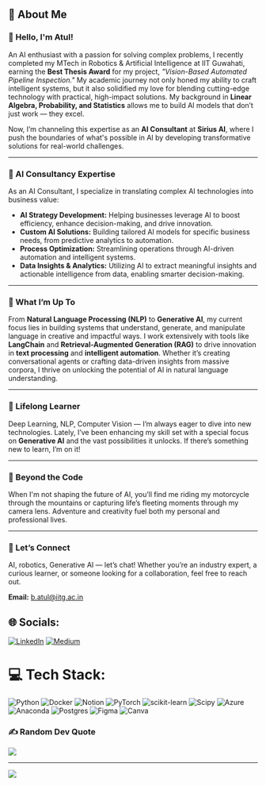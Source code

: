 ## 💫 About Me

### 👋 Hello, I'm Atul!

An AI enthusiast with a passion for solving complex problems, I recently completed my MTech in Robotics & Artificial Intelligence at IIT Guwahati, earning the **Best Thesis Award** for my project, *"Vision-Based Automated Pipeline Inspection."* My academic journey not only honed my ability to craft intelligent systems, but it also solidified my love for blending cutting-edge technology with practical, high-impact solutions. My background in **Linear Algebra, Probability, and Statistics** allows me to build AI models that don’t just work — they excel.

Now, I’m channeling this expertise as an **AI Consultant** at **Sirius AI**, where I push the boundaries of what's possible in AI by developing transformative solutions for real-world challenges.

---

### 🔧 AI Consultancy Expertise

As an AI Consultant, I specialize in translating complex AI technologies into business value:

- **AI Strategy Development:** Helping businesses leverage AI to boost efficiency, enhance decision-making, and drive innovation.
- **Custom AI Solutions:** Building tailored AI models for specific business needs, from predictive analytics to automation.
- **Process Optimization:** Streamlining operations through AI-driven automation and intelligent systems.
- **Data Insights & Analytics:** Utilizing AI to extract meaningful insights and actionable intelligence from data, enabling smarter decision-making.

---

### 🚀 What I’m Up To

From **Natural Language Processing (NLP)** to **Generative AI**, my current focus lies in building systems that understand, generate, and manipulate language in creative and impactful ways. I work extensively with tools like **LangChain** and **Retrieval-Augmented Generation (RAG)** to drive innovation in **text processing** and **intelligent automation**. Whether it’s creating conversational agents or crafting data-driven insights from massive corpora, I thrive on unlocking the potential of AI in natural language understanding.

---

### 🌱 Lifelong Learner

Deep Learning, NLP, Computer Vision — I’m always eager to dive into new technologies. Lately, I’ve been enhancing my skill set with a special focus on **Generative AI** and the vast possibilities it unlocks. If there’s something new to learn, I’m on it!

---

### 🌄 Beyond the Code

When I'm not shaping the future of AI, you’ll find me riding my motorcycle through the mountains or capturing life’s fleeting moments through my camera lens. Adventure and creativity fuel both my personal and professional lives.

---

### 💬 Let’s Connect

AI, robotics, Generative AI — let’s chat! Whether you’re an industry expert, a curious learner, or someone looking for a collaboration, feel free to reach out.

**Email:** b.atul@iitg.ac.in



## 🌐 Socials:
[![LinkedIn](https://img.shields.io/badge/LinkedIn-%230077B5.svg?logo=linkedin&logoColor=white)](https://linkedin.com/in/bhagatatul) [![Medium](https://img.shields.io/badge/Medium-12100E?logo=medium&logoColor=white)](https://medium.com/@atulbhagat.ba) 

# 💻 Tech Stack:
![Python](https://img.shields.io/badge/python-3670A0?style=for-the-badge&logo=python&logoColor=ffdd54) ![Docker](https://img.shields.io/badge/docker-%230db7ed.svg?style=for-the-badge&logo=docker&logoColor=white) ![Notion](https://img.shields.io/badge/Notion-%23000000.svg?style=for-the-badge&logo=notion&logoColor=white) ![PyTorch](https://img.shields.io/badge/PyTorch-%23EE4C2C.svg?style=for-the-badge&logo=PyTorch&logoColor=white) ![scikit-learn](https://img.shields.io/badge/scikit--learn-%23F7931E.svg?style=for-the-badge&logo=scikit-learn&logoColor=white) ![Scipy](https://img.shields.io/badge/SciPy-%230C55A5.svg?style=for-the-badge&logo=scipy&logoColor=%white) ![Azure](https://img.shields.io/badge/azure-%230072C6.svg?style=for-the-badge&logo=microsoftazure&logoColor=white) ![Anaconda](https://img.shields.io/badge/Anaconda-%2344A833.svg?style=for-the-badge&logo=anaconda&logoColor=white) ![Postgres](https://img.shields.io/badge/postgres-%23316192.svg?style=for-the-badge&logo=postgresql&logoColor=white) ![Figma](https://img.shields.io/badge/figma-%23F24E1E.svg?style=for-the-badge&logo=figma&logoColor=white) ![Canva](https://img.shields.io/badge/Canva-%2300C4CC.svg?style=for-the-badge&logo=Canva&logoColor=white)

### ✍️ Random Dev Quote
![](https://quotes-github-readme.vercel.app/api?type=horizontal&theme=light)

---
[![](https://visitcount.itsvg.in/api?id=AI-Bhagat&icon=0&color=0)](https://visitcount.itsvg.in)

<!-- Proudly created with GPRM ( https://gprm.itsvg.in ) -->
